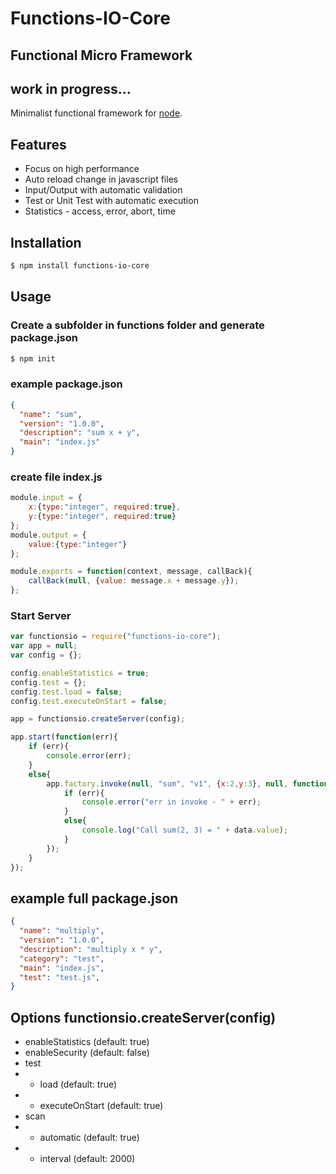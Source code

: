 # Functions-IO-Core
## Functional Micro Framework
## work in progress...
Minimalist functional framework for [node](http://nodejs.org).

## Features
  * Focus on high performance
  * Auto reload change in javascript files
  * Input/Output with automatic validation
  * Test or Unit Test with automatic execution
  * Statistics - access, error, abort, time

## Installation
```bash
$ npm install functions-io-core
```

## Usage
### Create a subfolder in functions folder and generate package.json
```bash
$ npm init
```

### example package.json
```json
{
  "name": "sum",
  "version": "1.0.0",
  "description": "sum x + y",
  "main": "index.js"
}
```

### create file index.js

```javascript
module.input = {
    x:{type:"integer", required:true},
    y:{type:"integer", required:true}
};
module.output = {
    value:{type:"integer"}
};

module.exports = function(context, message, callBack){
    callBack(null, {value: message.x + message.y});
};
```

### Start Server
```javascript
var functionsio = require("functions-io-core");
var app = null;
var config = {};

config.enableStatistics = true;
config.test = {};
config.test.load = false;
config.test.executeOnStart = false;

app = functionsio.createServer(config);

app.start(function(err){
    if (err){
        console.error(err);
    }
    else{
        app.factory.invoke(null, "sum", "v1", {x:2,y:3}, null, function(err, data){
            if (err){
                console.error("err in invoke - " + err);
            }
            else{
                console.log("Call sum(2, 3) = " + data.value);
            }
        });
    }
});
```

## example full package.json
```json
{
  "name": "multiply",
  "version": "1.0.0",
  "description": "multiply x * y",
  "category": "test",
  "main": "index.js",
  "test": "test.js",
}
```

## Options functionsio.createServer(config)
* enableStatistics (default: true)
* enableSecurity (default: false)
* test
* * load (default: true)
* * executeOnStart (default: true)
* scan
* * automatic (default: true)
* * interval (default: 2000)